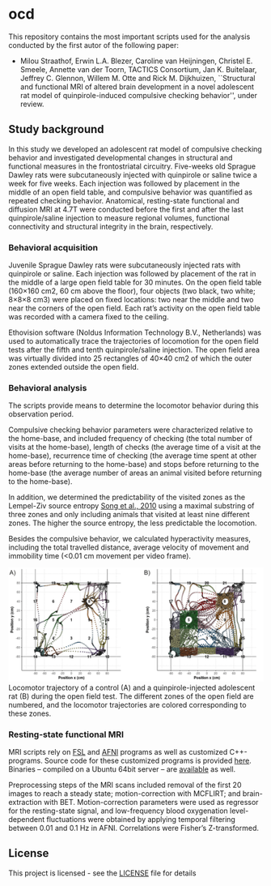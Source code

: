 # ocd

This repository contains the most important scripts used for the analysis conducted by the first autor of the following paper: 

* Milou Straathof, Erwin L.A. Blezer, Caroline van Heijningen, Christel E. Smeele, Annette van der Toorn, TACTICS Consortium, Jan K. Buitelaar, Jeffrey C. Glennon, Willem M. Otte and Rick M. Dijkhuizen, ``Structural and functional MRI of altered brain development in a novel adolescent rat model of quinpirole-induced compulsive checking behavior'', under review.

## Study background

In this study we developed an adolescent rat model of compulsive checking behavior and investigated developmental changes in structural and functional measures in the frontostriatal circuitry. Five-weeks old Sprague Dawley rats were subcutaneously injected with quinpirole or saline twice a week for five weeks. Each injection was followed by placement in the middle of an open field table, and compulsive behavior was quantified as repeated checking behavior. Anatomical, resting-state functional and diffusion MRI at 4.7T were conducted before the first and after the last quinpirole/saline injection to measure regional volumes, functional connectivity and structural integrity in the brain, respectively. 
 
### Behavioral acquisition

Juvenile Sprague Dawley rats were subcutaneously injected rats with quinpirole or saline. Each injection was followed by placement of the rat in the middle of a large open field table for 30 minutes. On the open field table (160×160 cm2, 60 cm above the floor), four objects (two black, two white; 8×8×8 cm3) were placed on fixed locations: two near the middle and two near the corners of the open field. Each rat’s activity on the open field table was recorded with a camera fixed to the ceiling. 

Ethovision software (Noldus Information Technology B.V., Netherlands) was used to automatically trace the trajectories of locomotion for the open field tests after the fifth and tenth quinpirole/saline injection. The open field area was virtually divided into 25 rectangles of 40×40 cm2 of which the outer zones extended outside the open field. 

### Behavioral analysis

The scripts provide means to determine the locomotor behavior during this observation period.

Compulsive checking behavior parameters were characterized relative to the home-base, and included frequency of checking (the total number of visits at the home-base), length of checks (the average time of a visit at the home-base), recurrence time of checking (the average time spent at other areas before returning to the home-base) and stops before returning to the home-base (the average number of areas an animal visited before returning to the home-base). 

In addition, we determined the predictability of the visited zones as the Lempel-Ziv source entropy [Song et al., 2010](https://doi.org/10.1126/science.1177170) using a maximal substring of three zones and only including animals that visited at least nine different zones. The higher the source entropy, the less predictable the locomotion. 

Besides the compulsive behavior, we calculated hyperactivity measures, including the total travelled distance, average velocity of movement and immobility time (<0.01 cm movement per video frame). 

![Example of locomotor trajectories](figures/Figure_1.png)
Locomotor trajectory of a control (A) and a quinpirole-injected adolescent rat (B) during the open field test. The different zones of the open field are numbered, and the locomotor trajectories are colored corresponding to these zones. 

### Resting-state functional MRI
MRI scripts rely on [FSL](https://fsl.fmrib.ox.ac.uk/fsl/fslwiki) and [AFNI](https://afni.nimh.nih.gov) programs as well as customized C++-programs.
Source code for these customized programs is provided [here](https://github.com/wmotte/toolkid/).
Binaries – compiled on a Ubuntu 64bit server – are [available](bin/) as well.

Preprocessing steps of the MRI scans included removal of the first 20 images to reach a steady state; motion-correction with MCFLIRT; and brain-extraction with BET. Motion-correction parameters were used as regressor for the resting-state signal, and low-frequency blood oxygenation level-dependent fluctuations were obtained by applying temporal filtering between 0.01 and 0.1 Hz in AFNI. Correlations were Fisher’s Z-transformed.

## License

This project is licensed - see the [LICENSE](LICENSE) file for details 
 
